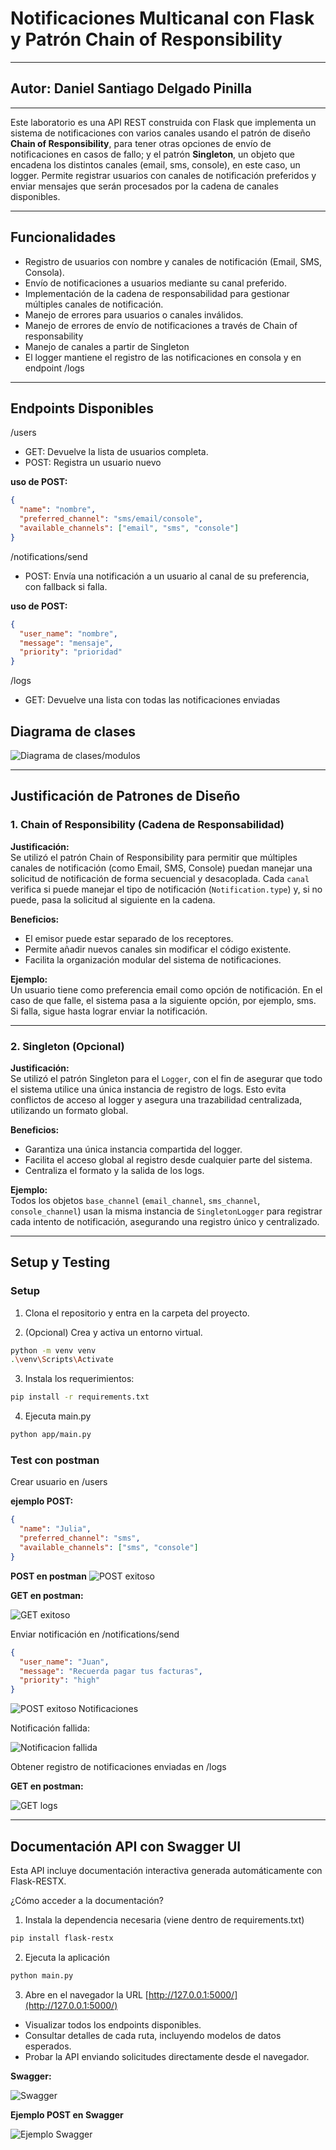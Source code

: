 # Notificaciones Multicanal con Flask y Patrón Chain of Responsibility

---

## Autor: Daniel Santiago Delgado Pinilla

---

Este laboratorio es una API REST construida con Flask que implementa un sistema de notificaciones con varios canales usando el patrón de diseño **Chain of Responsibility**, para tener otras opciones de envío de notificaciones en casos de fallo; y el patrón **Singleton**, un objeto que encadena los distintos canales (email, sms, console), en este caso, un logger. Permite registrar usuarios con canales de notificación preferidos y enviar mensajes que serán procesados por la cadena de canales disponibles.

---

## Funcionalidades

- Registro de usuarios con nombre y canales de notificación (Email, SMS, Consola).
- Envío de notificaciones a usuarios mediante su canal preferido.
- Implementación de la cadena de responsabilidad para gestionar múltiples canales de notificación.
- Manejo de errores para usuarios o canales inválidos.
- Manejo de errores de envío de notificaciones a través de Chain of responsability
- Manejo de canales a partir de Singleton
- El logger mantiene el registro de las notificaciones en consola y en endpoint /logs

---

## Endpoints Disponibles

/users

- GET: Devuelve la lista de usuarios completa.
- POST: Registra un usuario nuevo

**uso de POST:**

```JSON
{
  "name": "nombre",
  "preferred_channel": "sms/email/console",
  "available_channels": ["email", "sms", "console"]
}
```

/notifications/send

- POST: Envía una notificación a un usuario al canal de su preferencia, con fallback si falla.

**uso de POST:**

```JSON
{
  "user_name": "nombre",
  "message": "mensaje",
  "priority": "prioridad"
}
```

/logs

- GET: Devuelve una lista con todas las notificaciones enviadas

## Diagrama de clases

![Diagrama de clases/modulos](assets/Clase_UML.png)

---

## Justificación de Patrones de Diseño

### 1. Chain of Responsibility (Cadena de Responsabilidad)

**Justificación:**  
Se utilizó el patrón Chain of Responsibility para permitir que múltiples canales de notificación (como Email, SMS, Console) puedan manejar una solicitud de notificación de forma secuencial y desacoplada. Cada `canal` verifica si puede manejar el tipo de notificación (`Notification.type`) y, si no puede, pasa la solicitud al siguiente en la cadena.

**Beneficios:**
- El emisor puede estar separado de los receptores.
- Permite añadir nuevos canales sin modificar el código existente.
- Facilita la organización modular del sistema de notificaciones.

**Ejemplo:**  
Un usuario tiene como preferencia email como opción de notificación. En el caso de que falle, el sistema pasa a la siguiente opción, por ejemplo, sms. Si falla, sigue hasta lograr enviar la notificación.

---

### 2. Singleton (Opcional)

**Justificación:**  
Se utilizó el patrón Singleton para el `Logger`, con el fin de asegurar que todo el sistema utilice una única instancia de registro de logs. Esto evita conflictos de acceso al logger y asegura una trazabilidad centralizada, utilizando un formato global.

**Beneficios:**
- Garantiza una única instancia compartida del logger.
- Facilita el acceso global al registro desde cualquier parte del sistema.
- Centraliza el formato y la salida de los logs.

**Ejemplo:**  
Todos los objetos `base_channel` (`email_channel`, `sms_channel`, `console_channel`) usan la misma instancia de `SingletonLogger` para registrar cada intento de notificación, asegurando una registro único y centralizado.

---

## Setup y Testing

### Setup

1. Clona el repositorio y entra en la carpeta del proyecto.

2. (Opcional) Crea y activa un entorno virtual.

```bash
python -m venv venv
.\venv\Scripts\Activate
```

3. Instala los requerimientos:

```bash
pip install -r requirements.txt
```

4. Ejecuta main.py

```bash
python app/main.py
```

### Test con postman

Crear usuario en /users

**ejemplo POST:**

```JSON
{
  "name": "Julia",
  "preferred_channel": "sms",
  "available_channels": ["sms", "console"]
}
```
**POST en postman**
![POST exitoso](assets/Lab_POST.png)

**GET en postman:**

![GET exitoso](assets/Lab_GETUsers.png)

Enviar notificación en /notifications/send

```JSON
{
  "user_name": "Juan",
  "message": "Recuerda pagar tus facturas",
  "priority": "high"
}
```

![POST exitoso Notificaciones](assets/Lab_POSTNotification.png)

Notificación fallida:

![Notificacion fallida](assets/Lab_Notificationfailed.png)

Obtener registro de notificaciones enviadas en /logs

**GET en postman:**

![GET logs](assets/Lab_GETLogs.png)

---

## Documentación API con Swagger UI

Esta API incluye documentación interactiva generada automáticamente con Flask-RESTX.

¿Cómo acceder a la documentación?

1. Instala la dependencia necesaria (viene dentro de requirements.txt)
```bash
pip install flask-restx
```

2. Ejecuta la aplicación
```bash
python main.py
```

3. Abre en el navegador la URL [http://127.0.0.1:5000/](http://127.0.0.1:5000/)

- Visualizar todos los endpoints disponibles.
- Consultar detalles de cada ruta, incluyendo modelos de datos esperados.
- Probar la API enviando solicitudes directamente desde el navegador.

**Swagger:**

![Swagger](assets/Swagger.png)

**Ejemplo POST en Swagger**

![Ejemplo Swagger](assets/LAB_POSTSwagger.png)